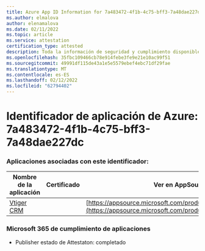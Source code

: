 ```yaml
---
title: Azure App ID Information for 7a483472-4f1b-4c75-bff3-7a48dae227dc
ms.author: elmalova
author: elenamalova
ms.date: 02/11/2022
ms.topic: article
ms.service: attestation
certification_type: attested
description: Toda la información de seguridad y cumplimiento disponible para 7a483472-4f1b-4c75-bff3-7a48dae227dc.
ms.openlocfilehash: 35fbc109466cb78e914febe3fe9e21e10ac99f51
ms.sourcegitcommit: 49991df115de43a1e5e5579ebef4ebc71df29fae
ms.translationtype: MT
ms.contentlocale: es-ES
ms.lasthandoff: 02/12/2022
ms.locfileid: "62794402"
---
```

# <a name="azure-app-id-7a483472-4f1b-4c75-bff3-7a48dae227dc"></a>Identificador de aplicación de Azure: 7a483472-4f1b-4c75-bff3-7a48dae227dc


### <a name="apps-associated-with-this-id"></a>Aplicaciones asociadas con este identificador:
| **Nombre de la aplicación** | **Certificado** | **Ver en AppSource** |
|--------------|---------------|-----------------------|
| [Vtiger CRM](https://docs.microsoft.com/microsoft-365-app-certification/forward/WA200003089) |  | [https://appsource.microsoft.com/product/office/WA200003089](https://appsource.microsoft.com/product/office/WA200003089) |

### <a name="microsoft-365-app-compliance-status"></a>Microsoft 365 de cumplimiento de aplicaciones
- Publisher estado de Attestaton: completado
